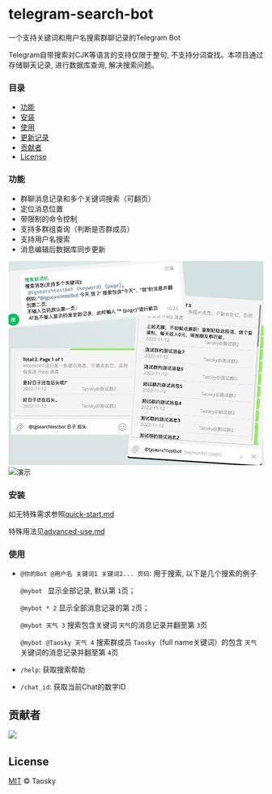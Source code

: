 # telegram-search-bot

一个支持关键词和用户名搜索群聊记录的Telegram Bot

Telegram自带搜索对CJK等语言的支持仅限于整句, 不支持分词查找。本项目通过存储聊天记录, 进行数据库查询, 解决搜索问题。

### 目录

- [功能](#功能)
- [安装](#安装)
- [使用](#使用)
- [更新记录](#更新记录)
- [贡献者](#贡献者)
- [License](#license)

### 功能

- 群聊消息记录和多个关键词搜索（可翻页）
- 定位消息位置
- 带限制的命令控制
- 支持多群组查询（判断是否群成员）
- 支持用户名搜索
- 消息编辑后数据库同步更新

![预览](/preview/preview.png)
![演示](/preview/full.gif)

### 安装

如无特殊需求参照[quick-start.md](quick-start.md)

特殊用法见[advanced-use.md](advanced-use.md)

### 使用

- `@你的Bot @用户名 关键词1 关键词2... 页码`: 用于搜索, 以下是几个搜索的例子

  `@mybot ` 显示全部记录, 默认第 `1`页；

  `@mybot * 2` 显示全部消息记录的第 `2`页；

  `@mybot 天气 3` 搜索包含关键词 `天气`的消息记录并翻至第 `3`页

  `@mybot @Taosky 天气 4` 搜索群成员 `Taosky`（full name关键词）的包含 `天气`关键词的消息记录并翻至第 `4`页
- `/help`: 获取搜索帮助
- `/chat_id`: 获取当前Chat的数字ID


## 贡献者

<a href="https://github.com/Taosky/telegram-search-bot/graphs/contributors"><img src="https://opencollective.com/telegram-search-bot/contributors.svg?width=890&button=false" /></a>

## License

[MIT](LICENSE) © Taosky
